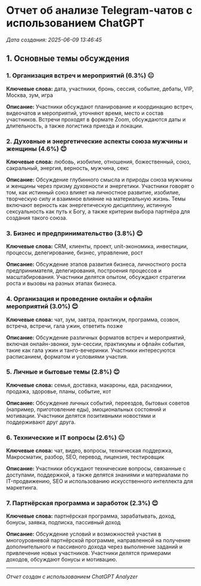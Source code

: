 # Отчет об анализе Telegram-чатов с использованием ChatGPT

*Дата создания: 2025-06-09 13:46:45*

## 1. Основные темы обсуждения

### 1. Организация встреч и мероприятий (6.3%) 😐

**Ключевые слова:** дата, участники, бронь, сессия, событие, дебаты, VIP, Москва, зум, игра

**Описание:** Участники обсуждают планирование и координацию встреч, видеочатов и мероприятий, уточняют время, место и состав участников. Встречи проходят в формате Zoom, обсуждаются даты и длительность, а также логистика приезда и локации.

### 2. Духовные и энергетические аспекты союза мужчины и женщины (4.6%) 😊

**Ключевые слова:** любовь, изобилие, отношения, божественный, союз, сакральный, энергия, верность, мужчина, секс

**Описание:** Обсуждение глубинного смысла и природы союза мужчины и женщины через призму духовности и энергетики. Участники говорят о том, как истинный союз влияет на личностное развитие, изобилие, творческую силу и взаимное влияние на материальную жизнь. Темы включают верность как энергетическую дисциплину, истинную сексуальность как путь к Богу, а также критерии выбора партнёра для создания такого союза.

### 3. Бизнес и предпринимательство (3.8%) 😊

**Ключевые слова:** CRM, клиенты, проект, unit-экономика, инвестиции, процессы, делегирование, бизнес, управление, рост

**Описание:** Обсуждение этапов развития бизнеса, личностного роста предпринимателя, делегирования, построения процессов и масштабирования. Участники делятся опытом, обсуждают стратегии роста и вызовы на разных этапах бизнеса.

### 4. Организация и проведение онлайн и офлайн мероприятий (3.0%) 😊

**Ключевые слова:** чат, зум, завтра, практикум, программа, созвон, встреча, встречи, гала ужин, ответить позже

**Описание:** Обсуждение различных форматов встреч и мероприятий, включая онлайн-звонки, зум-сессии, практикумы и офлайн события, такие как гала ужин и танго-вечеринки. Участники интересуются расписанием, форматом и условиями участия.

### 5. Личные и бытовые темы (2.8%) 😊

**Ключевые слова:** семья, доставка, макароны, еда, расходники, продажа, здоровье, планы, событие, кот

**Описание:** Обсуждение личных событий, переездов, бытовых советов (например, приготовление еды), эмоциональных состояний и мотивации. Участники делятся позитивными новостями и поддерживают друг друга.

### 6. Технические и IT вопросы (2.6%) 😐

**Ключевые слова:** чат, видео, вопросы, техническая поддержка, Макросматик, разбор, SEO, перевод, лицензия, тестировщик

**Описание:** Участники обсуждают технические вопросы, связанные с доступами, поддержкой, а также делятся знаниями и материалами по IT-продвижению, SEO и использованию искусственного интеллекта для маркетинга.

### 7. Партнёрская программа и заработок (2.3%) 😊

**Ключевые слова:** партнёрская программа, зарабатывать, доход, бонусы, заявка, подписка, пассивный доход

**Описание:** Обсуждение условий и возможностей участия в многоуровневой партнёрской программе, направленной на получение дополнительного и пассивного дохода через выполнение заданий и привлечение новых участников. Участники делятся примерами доходов, обсуждают бонусы и мотивацию.


---

*Отчет создан с использованием ChatGPT Analyzer*
